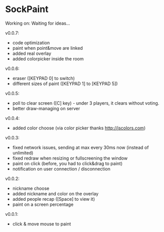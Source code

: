 # SockPaint

Working on:
Waiting for ideas...

v0.0.7:
- code optimization
- paint when point&move are linked
- added real overlay
- added colorpicker inside the room

v0.0.6:
- eraser ([KEYPAD 0] to switch)
- different sizes of paint ([KEYPAD 1] to [KEYPAD 5])

v0.0.5:
- poll to clear screen ([C] key) - under 3 players, it clears without voting.
- better draw-managing on server

v0.0.4:
- added color choose (via color picker thanks http://jscolors.com)

v0.0.3:
- fixed network issues, sending at max every 30ms now (instead of unlimited)
- fixed redraw when resizing or fullscreening the window
- paint on click (before, you had to click&drag to paint)
- notification on user connection / disconnection

v0.0.2:
- nickname choose
- added nickname and color on the overlay
- added people recap ([Space] to view it)
- paint on a screen percentage

v0.0.1:
- click & move mouse to paint
